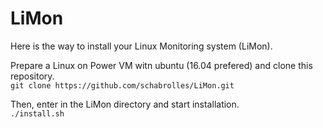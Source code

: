 # LiMon

Here is the way to install your Linux Monitoring system (LiMon).

Prepare a Linux on Power VM witn ubuntu (16.04 prefered) and clone this repository.  
`git clone https://github.com/schabrolles/LiMon.git`

Then, enter in the LiMon directory and start installation.   
`./install.sh`
